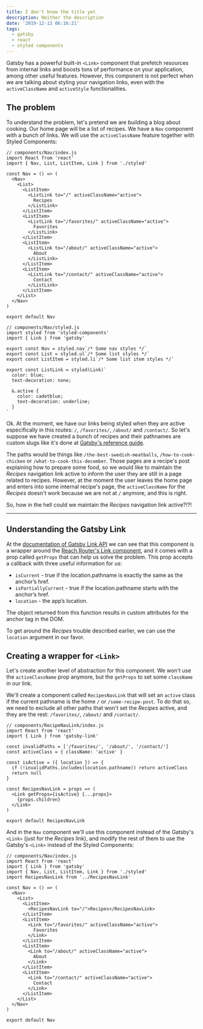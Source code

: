 ```yaml
---
title: I don't know the title yet
description: Neither the description
date: '2019-12-13 06:16:21'
tags:
  - gatsby
  - react
  - styled components
---
```


Gatsby has a powerful built-in `<Link>` component that prefetch resources from internal links and boosts tons of performance on your application, among other useful features. However, this component is not perfect when we are talking about styling your navigation links, even with the `activeClassName` and `activeStyle` functionalities.

## The problem

To understand the problem, let's pretend we are building a blog about cooking. Our home page will be a list of recipes. We have a `Nav` component with a bunch of links. We will use the `activeClassName` feature together with Styled Components:

```jsx{numberLines: true}
// components/Nav/index.js
import React from 'react'
import { Nav, List, ListItem, Link } from './styled'

const Nav = () => (
  <Nav>
    <List>
      <ListItem>
        <ListLink to="/" activeClassName="active">
          Recipes
        </ListLink>
      </ListItem>
      <ListItem>
        <ListLink to="/favorites/" activeClassName="active">
          Favorites
        </ListLink>
      </ListItem>
      <ListItem>
        <ListLink to="/about/" activeClassName="active">
          About
        </ListLink>
      </ListItem>
      <ListItem>
        <ListLink to="/contact/" activeClassName="active">
          Contact
        </ListLink>
      </ListItem>
    </List>
  </Nav>
)

export default Nav
```

<!-- prettier-ignore -->
```jsx{numberLines: true}
// components/Nav/styled.js
import styled from 'styled-components'
import { Link } from 'gatsby'

export const Nav = styled.nav`/* Some nav styles */`
export const List = styled.ul`/* Some list styles */`
export const ListItem = styled.li`/* Some list item styles */`

export const ListLink = styled(Link)`
  color: blue;
  text-decoration: none;

  &.active {
    color: cadetblue;
    text-decoration: underline;
  }
`
```

Ok. At the moment, we have our links being styled when they are active especifically in this routes: `/`, `/favorites/`, `/about/` and `/contact/`. So let's suppose we have created a bunch of recipes and their pathnames are custom slugs like it's done at [Gatsby's reference guide](https://www.gatsbyjs.org/docs/programmatically-create-pages-from-data/).

The paths would be things like `/the-best-swedish-meatballs`, `/how-to-cook-chicken` or `/what-to-cook-this-december`. Those pages are a recipe's post explaining how to prepare some food, so we would like to maintain the _Recipes_ navigation link active to inform the user they are still in a page related to recipes. However, at the moment the user leaves the home page and enters into some internal recipe's page, the `activeClassName` for the _Recipes_ doesn't work because we are not at `/` anymore, and this is right.

So, how in the hell could we maintain the _Recipes_ navigation link active?!?!

---

## Understanding the Gatsby Link

At the [documentation of Gatsby Link API](https://www.gatsbyjs.org/docs/gatsby-link/) we can see that this component is a wrapper around the [Reach Router's Link component](https://reach.tech/router/api/Link), and it comes with a prop called `getProps` that can help us solve the problem. This prop accepts a callback with three useful information for us:

- `isCurrent` - true if the location.pathname is exactly the same as the anchor’s href.
- `isPartiallyCurrent` - true if the location.pathname starts with the anchor’s href.
- `location` - the app’s location.

The object returned from this function results in custom attributes for the anchor tag in the DOM.

To get around the _Recipes_ trouble described earlier, we can use the `location` argument in our favor.

## Creating a wrapper for `<Link>`

Let's create another level of abstraction for this component. We won't use the `activeClassName` prop anymore, but the `getProps` to set some `className` in our link.

We'll create a component called `RecipesNavLink` that will set an `active` class if the current pathname is the home `/` or `/some-recipe-post`. To do that so, we need to exclude all other paths that won't set the _Recipes_ active, and they are the rest: `/favorites/`, `/about/` and `/contact/`.

```jsx{numberLines: true}
// components/RecipeNavLink/index.js
import React from 'react'
import { Link } from 'gatsby-link'

const invalidPaths = ['/favorites/', '/about/', '/contact/']
const activeClass = { className: 'active' }

const isActive = ({ location }) => {
  if (!invalidPaths.includes(location.pathname)) return activeClass
  return null
}

const RecipesNavLink = props => (
  <Link getProps={isActive} {...props}>
    {props.children}
  </Link>
)

export default RecipesNavLink
```

And in the `Nav` component we'll use this component instead of the Gatsby's `<Link>` (just for the _Recipes_ link), and modify the rest of them to use the Gatsby's `<Link>` instead of the Styled Components:

```jsx{numberLines: true}
// components/Nav/index.js
import React from 'react'
import { Link } from 'gatsby'
import { Nav, List, ListItem, Link } from './styled'
import RecipesNavLink from '../RecipesNavLink'

const Nav = () => (
  <Nav>
    <List>
      <ListItem>
        <RecipesNavLink to="/">Recipes</RecipesNavLink>
      </ListItem>
      <ListItem>
        <Link to="/favorites/" activeClassName="active">
          Favorites
        </Link>
      </ListItem>
      <ListItem>
        <Link to="/about/" activeClassName="active">
          About
        </Link>
      </ListItem>
      <ListItem>
        <Link to="/contact/" activeClassName="active">
          Contact
        </Link>
      </ListItem>
    </List>
  </Nav>
)

export default Nav
```
